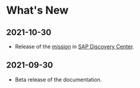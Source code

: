 # What's New

## 2021-10-30
   * Release of the <a href="#" target="_blank">mission</a> in <a href="https://discovery-center.cloud.sap/" target="_blank">SAP Discovery Center</a>.
    
## 2021-09-30
   * Beta release of the documentation.
